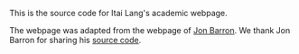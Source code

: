 This is the source code for Itai Lang's academic webpage.

The webpage was adapted from the webpage of [Jon Barron](https://jonbarron.info/). We thank Jon Barron for sharing his [source code](https://github.com/jonbarron/website/). 